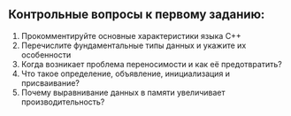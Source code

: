 ## Контрольные вопросы к первому заданию:
1. Прокомментируйте основные характеристики языка C++
2. Перечислите фундаментальные типы данных и укажите их особенности
3. Когда возникает проблема переносимости и как её предотвратить?
4. Что такое определение, объявление, инициализация и присваивание?
5. Почему выравнивание данных в памяти увеличивает производительность?
